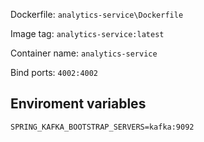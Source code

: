 Dockerfile: `analytics-service\Dockerfile`

Image tag: `analytics-service:latest`

Container name: `analytics-service`

Bind ports: `4002:4002`

## Enviroment variables
```
SPRING_KAFKA_BOOTSTRAP_SERVERS=kafka:9092
```
